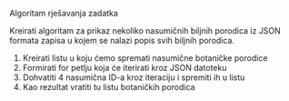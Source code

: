 Algoritam rješavanja zadatka

Kreirati algoritam za prikaz nekoliko nasumičnih biljnih porodica iz JSON formata zapisa
u kojem se nalazi popis svih biljnih porodica.

1. Kreirati listu u koju ćemo spremati nasumične botaničke porodice
2. Formirati for petlju koja će iterirati kroz JSON datoteku 
3. Dohvatiti 4 nasumična ID-a kroz iteraciju i spremiti ih u listu
4. Kao rezultat vratiti tu listu botaničkih porodica


